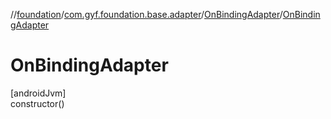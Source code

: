 //[foundation](../../../index.md)/[com.gyf.foundation.base.adapter](../index.md)/[OnBindingAdapter](index.md)/[OnBindingAdapter](-on-binding-adapter.md)

# OnBindingAdapter

[androidJvm]\
constructor()